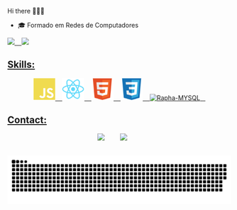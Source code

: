 Hi there 👨🏾‍💻

<!--
**raphael-caninde/raphael-caninde** is a ✨ _special_ ✨ repository because its `README.md` (this file) appears on your GitHub profile.

Here are some ideas to get you started:

- 🔭 I’m currently working on ...
- 🌱 I’m currently learning ...
- 👯 I’m looking to collaborate on ...
- 🤔 I’m looking for help with ...
- 💬 Ask me about ...
- 📫 How to reach me: ...
- 😄 Pronouns: ...
- ⚡ Fun fact: ...
-->
- 	🎓 Formado em Redes de Computadores


 <div style="display: flex">
  <a href="https://github.com/raphael-caninde">
  <img height="160em" src="https://github-readme-stats.vercel.app/api?username=raphael-caninde&show_icons=true&theme=tokyonight&include_all_commits=true&count_private=true"/>&nbsp;&nbsp;&nbsp;
  <img height="160em" src="https://github-readme-stats.vercel.app/api/top-langs/?username=raphael-caninde&layout=compact&langs_count=7&theme=tokyonight"/>
 </div>
 
 <h2>Skills:</h2>
 
 <div align="center">
  <img  alt="Rapha-Js" height="50" width="50" src="https://raw.githubusercontent.com/devicons/devicon/master/icons/javascript/javascript-plain.svg">&nbsp;&nbsp;&nbsp;
  <img  alt="Rapha-React" height="50" width="50" src="https://raw.githubusercontent.com/devicons/devicon/master/icons/react/react-original.svg">&nbsp;&nbsp;&nbsp;
  <img  alt="Rapha-HTML" height="50" width="50" src="https://raw.githubusercontent.com/devicons/devicon/master/icons/html5/html5-original.svg">&nbsp;&nbsp;&nbsp;
  <img  alt="Rapha-CSS" height="50" width="50" src="https://raw.githubusercontent.com/devicons/devicon/master/icons/css3/css3-original.svg">&nbsp;&nbsp;&nbsp;
  <img  alt="Rapha-MYSQL" height="60" width="60" src="https://raw.githubusercontent.com/raphael-caninde/devicon/master/icons/mysql/mysql-original-wordmark.svg">&nbsp;&nbsp;&nbsp; 
 </div>

 <h2>Contact:</h2>
 
<div align="center">
  <a href="mailto:rafaelloliveira2@gmail.com" target="_blank"><img src="https://img.shields.io/badge/Gmail-D14836?style=for-the-badge&logo=gmail&logoColor=white" target="_blank"></a>
  &nbsp;&nbsp;&nbsp;&nbsp;&nbsp;&nbsp;&nbsp;
  <a href="https://www.linkedin.com/in/raphael-oliveiratiroc/" target="_blank"><img src="https://img.shields.io/badge/-LinkedIn-%230077B5?style=for-the-badge&logo=linkedin&logoColor=white alt="Linkedin"></a>
  &nbsp;&nbsp;&nbsp;&nbsp;&nbsp;&nbsp;&nbsp;
</div>  
   
 &nbsp;&nbsp;&nbsp;&nbsp;&nbsp;&nbsp;&nbsp;![Snake animation](https://github.com/raphael-caninde/raphael-caninde/blob/output/github-contribution-grid-snake.svg)   
 
